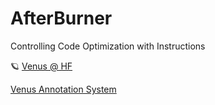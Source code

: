 # AfterBurner
Controlling Code Optimization with Instructions

🪐 [Venus @ HF](https://huggingface.co/datasets/Elfsong/venus)

[Venus Annotation System](https://huggingface.co/spaces/Elfsong/Venus_Annotation_System)
